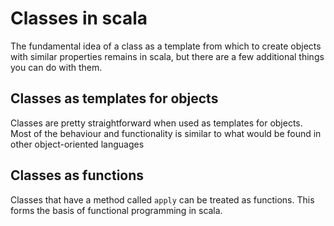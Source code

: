 # Classes in scala
The fundamental idea of a class as a template from which to create objects with similar properties remains in scala, but there are a few additional things you can do with them.
## Classes as templates for objects
Classes are pretty straightforward when used as templates for objects. Most of the behaviour and functionality is similar to what would be found in other object-oriented languages
## Classes as functions
Classes that have a method called `apply` can be treated as functions. This forms the basis of functional programming in scala.
